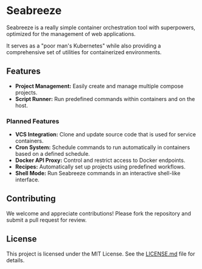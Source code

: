 # Seabreeze

Seabreeze is a really simple container orchestration tool with superpowers, optimized for the management of web applications.

It serves as a "poor man's Kubernetes" while also providing a comprehensive set of utilities for containerized environments.

## Features

- **Project Management:** Easily create and manage multiple compose projects.
- **Script Runner:** Run predefined commands within containers and on the host.

### Planned Features

- **VCS Integration:** Clone and update source code that is used for service containers.
- **Cron System:** Schedule commands to run automatically in containers based on a defined schedule.
- **Docker API Proxy:** Control and restrict access to Docker endpoints.
- **Recipes:** Automatically set up projects using predefined workflows.
- **Shell Mode:** Run Seabreeze commands in an interactive shell-like interface.

## Contributing

We welcome and appreciate contributions! Please fork the repository and submit a pull request for review.

## License

This project is licensed under the MIT License. See the [LICENSE.md](LICENSE.md) file for details.

